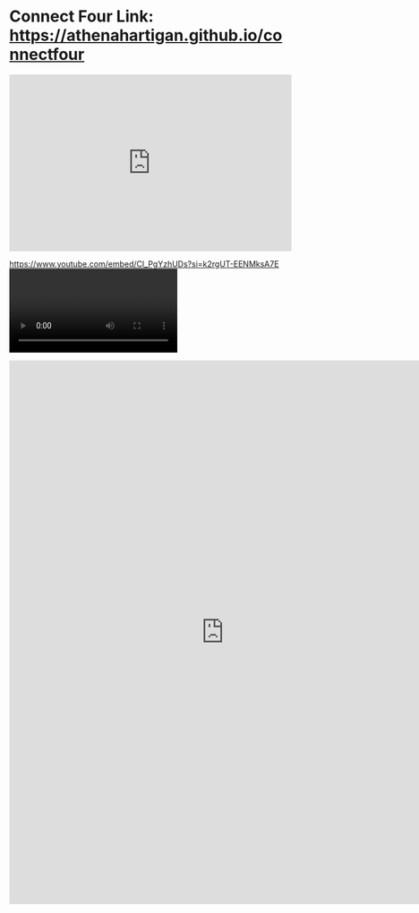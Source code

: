 # Connect Four Link: https://athenahartigan.github.io/connectfour

<iframe width = "100%" height = "8.1%" src="https://www.youtube.com/embed/Cl_PgYzhUDs?si=k2rgUT-EENMksA7E" title="YouTube video player" frameborder="0" allow="accelerometer; clipboard-write; encrypted-media; gyroscope; picture-in-picture; web-share" referrerpolicy="strict-origin-when-cross-origin" allowfullscreen></iframe>

https://www.youtube.com/embed/Cl_PgYzhUDs?si=k2rgUT-EENMksA7E<VIDEO ID>


<iframe width="766" height="972" src="https://www.youtube.com/embed/Cl_PgYzhUDs" title="InstaMovie" frameborder="0" allow="accelerometer; autoplay; clipboard-write; encrypted-media; gyroscope; picture-in-picture; web-share" referrerpolicy="strict-origin-when-cross-origin" allowfullscreen></iframe>

